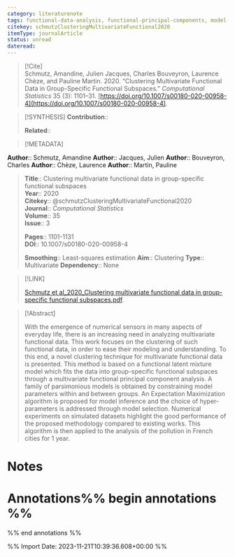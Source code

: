 ```yaml
---
category: literaturenote
tags: functional-data-analysis, functional-principal-components, model-based-clustering, multivariate-functional-data
citekey: schmutzClusteringMultivariateFunctional2020
itemType: journalArticle
status: unread  
dateread:  
---
```


> [!Cite]  
> Schmutz, Amandine, Julien Jacques, Charles Bouveyron, Laurence Chèze, and Pauline Martin. 2020. “Clustering Multivariate Functional Data in Group-Specific Functional Subspaces.” _Computational Statistics_ 35 (3): 1101–31. [https://doi.org/10.1007/s00180-020-00958-4](https://doi.org/10.1007/s00180-020-00958-4).

> [!SYNTHESIS] 
>**Contribution**::
>
>**Related**:: 
>

> [!METADATA]  
>
**Author**:: Schmutz, Amandine
**Author**:: Jacques, Julien
**Author**:: Bouveyron, Charles
**Author**:: Chèze, Laurence
**Author**:: Martin, Pauline<br>
> **Title**:: Clustering multivariate functional data in group-specific functional subspaces    
> **Year**:: 2020     
> **Citekey**:: @schmutzClusteringMultivariateFunctional2020    
>**Journal**:: *Computational Statistics*    
>**Volume**:: 35    
>**Issue**:: 3     
>    
>    
>     
> **Pages**:: 1101-1131    
>**DOI**:: 10.1007/s00180-020-00958-4    
>
>**Smoothing**:: Least-squares estimation
>**Aim**:: Clustering
>**Type**:: Multivariate
>**Dependency**:: None

> [!LINK] 
>
> [Schmutz et al_2020_Clustering multivariate functional data in group-specific functional subspaces.pdf](file:///Users/steven/Library/CloudStorage/GoogleDrive-steven.golovkine@ul.ie/My%20Drive/bibliography/Computational%20Statistics/2020/Schmutz%20et%20al_2020_Clustering%20multivariate%20functional%20data%20in%20group-specific%20functional%20subspaces.pdf).

>[!Abstract]
>
>With the emergence of numerical sensors in many aspects of everyday life, there is an increasing need in analyzing multivariate functional data. This work focuses on the clustering of such functional data, in order to ease their modeling and understanding. To this end, a novel clustering technique for multivariate functional data is presented. This method is based on a functional latent mixture model which fits the data into group-specific functional subspaces through a multivariate functional principal component analysis. A family of parsimonious models is obtained by constraining model parameters within and between groups. An Expectation Maximization algorithm is proposed for model inference and the choice of hyper-parameters is addressed through model selection. Numerical experiments on simulated datasets highlight the good performance of the proposed methodology compared to existing works. This algorithm is then applied to the analysis of the pollution in French cities for 1 year.
>>


# Notes<br>
# Annotations%% begin annotations %%  
 
  
%% end annotations %%

%% Import Date: 2023-11-21T10:39:36.608+00:00 %%
